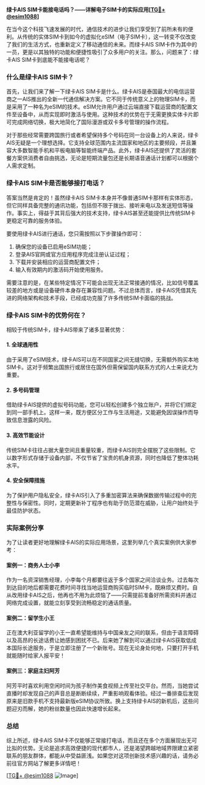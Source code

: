 **绿卡AIS SIM卡能接电话吗？——详解电子SIM卡的实际应用[[TG💪+ @esim1088](https://t.me/s/esim1088)]**

在当今这个科技飞速发展的时代，通信技术的进步让我们享受到了前所未有的便利。从传统的实体SIM卡到如今的虚拟化eSIM（电子SIM卡），这一转变不仅改变了我们的生活方式，也重新定义了移动通信的未来。而绿卡AIS SIM卡作为其中的一员，更是以其独特的功能和便捷性吸引了众多用户的关注。那么，问题来了：绿卡AIS SIM卡到底能不能接电话呢？

### 什么是绿卡AIS SIM卡？

首先，让我们来了解一下绿卡AIS SIM卡是什么。绿卡AIS是泰国最大的电信运营商之一AIS推出的全新一代通信解决方案。它不同于传统意义上的物理SIM卡，而是采用了一种名为eSIM的技术。eSIM允许用户通过云端直接下载运营商的配置文件至设备中，从而实现即时激活与使用。这种技术的优势在于无需更换实体卡片即可完成网络切换，极大地简化了国际漫游或双卡多号管理的操作流程。

对于那些经常需要跨国旅行或者希望保持多个号码在同一台设备上的人来说，绿卡AIS无疑是一个理想选择。它支持全球范围内主流国家和地区的主要频段，并且兼容大多数智能手机和平板电脑等智能终端产品。此外，绿卡AIS还提供了灵活的套餐方案供消费者自由挑选，无论是短期流量包还是长期语音通话计划都可以根据个人需求定制。

### 绿卡AIS SIM卡是否能够接打电话？

答案当然是肯定的！虽然绿卡AIS SIM卡本身并不像普通SIM卡那样有实体形态，但它同样具备完整的通讯功能，包括但不限于拨出、接听来电以及发送短信等操作。事实上，得益于其背后强大的技术支持，绿卡AIS甚至还能提供比传统SIM卡更稳定可靠的服务体验。

要使用绿卡AIS进行通话，您只需按照以下步骤操作即可：
1. 确保您的设备已启用eSIM功能；
2. 登录AIS官网或官方应用程序完成注册认证过程；
3. 下载并安装相应的运营商配置文件；
4. 输入有效期内的激活码开始使用服务。

需要注意的是，在某些特定情况下可能会出现无法正常接通的情况，比如信号覆盖较差的地方或是设备硬件本身存在兼容性问题。不过总体而言，绿卡AIS凭借其先进的网络架构和技术手段，已经成功克服了许多传统SIM卡面临的挑战。

### 绿卡AIS SIM卡的优势何在？

相较于传统SIM卡，绿卡AIS带来了诸多显著优势：

#### 1. 全球通用性
由于采用了eSIM技术，绿卡AIS可以在不同国家之间无缝切换，无需额外购买本地SIM卡。这对于频繁出国旅行或居住在国外但需保留国内联系方式的人士来说尤为重要。

#### 2. 多号码管理
借助绿卡AIS提供的虚拟号码功能，您可以轻松创建多个独立账户，并将它们绑定到同一部手机上。这样一来，既方便区分工作与生活用途，又能避免因误操作而导致信息泄露的风险。

#### 3. 高效节能设计
传统SIM卡往往占据大量空间且重量较重，而绿卡AIS则完全摆脱了这些限制。它以数字形式存储于设备内部，不仅节省了宝贵的机身资源，同时也降低了整体功耗水平。

#### 4. 安全保障措施
为了保护用户隐私安全，绿卡AIS引入了多重加密算法来确保数据传输过程中的完整性与保密性。同时，定期更新补丁程序也有助于防范潜在威胁，让用户始终处于最佳防护状态。

### 实际案例分享

为了让读者更好地理解绿卡AIS的实际应用场景，这里列举几个真实案例供大家参考：

#### 案例一：商务人士小李
作为一名资深销售经理，小李每个月都要往返于多个国家之间洽谈业务。过去每次到达目的地后都需要花费时间寻找当地运营商购买临时SIM卡，既麻烦又费时。自从改用绿卡AIS之后，他再也不用为此烦恼了——只需提前准备好所需资料并通过网络完成设置，就能立刻享受到流畅稳定的通话质量。

#### 案例二：留学生小王
正在澳大利亚留学的小王一直希望能维持与中国亲友之间的联系，但由于语言障碍以及高昂的长途话费让她感到困扰不已。后来她了解到可以通过绿卡AIS获取低成本国际长途服务，于是立即注册了一个新账号。现在无论身处何地，只要打开手机就能随时给家人报平安！

#### 案例三：家庭主妇阿芳
阿芳平时喜欢利用空闲时间为孩子制作美食视频上传至社交平台。然而，当她尝试直播时却发现自己的声音总是断断续续，严重影响观看体验。经过一番排查后发现原来是旧款手机不支持最新版eSIM协议所致。换上支持绿卡AIS的新机后，这些问题迎刃而解，她的粉丝数量也因此快速增长起来。

### 总结

综上所述，绿卡AIS SIM卡不仅能够正常接打电话，而且还在多个方面展现出无可比拟的优势。无论是追求高效便捷的现代都市人，还是渴望跨越地域界限建立紧密联系的朋友群体，都能从中受益匪浅。如果您对这项创新技术感兴趣的话，请务必前往官方网站了解更多详情吧！

[[TG💪+ @esim1088](https://t.me/s/esim1088) ![Image](https://i.postimg.cc/4NQfJmqS/Snipaste-2025-05-13-00-14-12.png)]